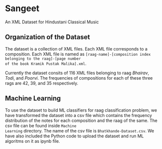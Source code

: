 # Sangeet
An XML Dataset for Hindustani Classical Music

## Organization of the Dataset
The dataset is a collection of XML files. Each XML file corresponds to a composition. Each XML file is named as <code>[raag-name]-[composition index belonging to the raag]-[page number of the book Kramik Pustak Malika].xml</code>.

Currently the dataset consits of 116 XML files belonging to raag _Bhairav_, _Todi_, and _Poorvi_. The frequencies of compositions for each of these three rags are 42, 39, and 35 respectively.

## Machine Learning
To use the dataset to build ML classifiers for raag classification problem, we have transformed the dataset into a csv file which contains the frequency distribution of the notes for each composition and the raag of the same. The csv file can be found inside <code>Machine Learning</code> directory. The name of the csv file is <code>Bhatkhande-Dataset.csv</code>. We have also included the Python code to upload the dataset and run ML algoritms on it as ipynb file.
